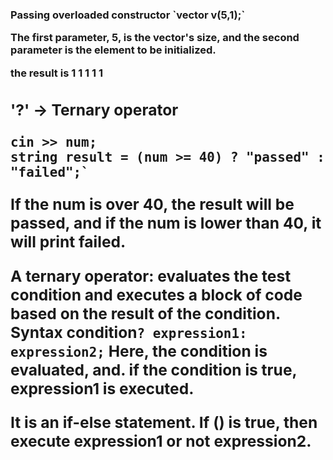 <h3>Passing overloaded constructor
`vector <int> v(5,1);`

The first parameter, 5, is the vector's size, and the second parameter is the element to be initialized. 

the result is 1 1 1 1 1

<h2>'?' -> Ternary operator

```
cin >> num;
string result = (num >= 40) ? "passed" : "failed";`
```
If the num is over 40, the result will be passed, and if the num is lower than 40, it will print failed. 

A ternary operator: evaluates the test condition and executes a block of code based on the result of the condition. Syntax condition`? expression1: expression2;` Here, the condition is evaluated, and. if the condition is true, expression1 is executed.

It is an if-else statement.
If () is true, then execute expression1 or not expression2.
